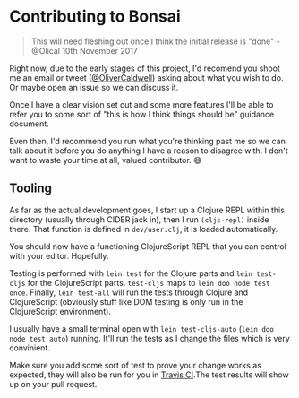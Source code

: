 # Contributing to Bonsai

> This will need fleshing out once I think the initial release is "done" - @Olical 10th November 2017

Right now, due to the early stages of this project, I'd recomend you shoot me an email or tweet ([@OliverCaldwell][twoot]) asking about what you wish to do. Or maybe open an issue so we can discuss it.

Once I have a clear vision set out and some more features I'll be able to refer you to some sort of "this is how I think things should be" guidance document.

Even then, I'd recommend you run what you're thinking past me so we can talk about it before you do anything I have a reason to disagree with. I don't want to waste your time at all, valued contributor. :smile:

## Tooling

As far as the actual development goes, I start up a Clojure REPL within this directory (usually through CIDER jack in), then I run `(cljs-repl)` inside there. That function is defined in `dev/user.clj`, it is loaded automatically.

You should now have a functioning ClojureScript REPL that you can control with your editor. Hopefully.

Testing is performed with `lein test` for the Clojure parts and `lein test-cljs` for the ClojureScript parts. `test-cljs` maps to `lein doo node test once`. Finally, `lein test-all` will run the tests through Clojure and ClojureScript (obviously stuff like DOM testing is only run in the ClojureScript environment).

I usually have a small terminal open with `lein test-cljs-auto` (`lein doo node test auto`) running. It'll run the tests as I change the files which is very convinient.

Make sure you add some sort of test to prove your change works as expected, they will also  be run for you in [Travis CI][travis].The test results will show up on your pull request.

[twoot]: https://twitter.com/OliverCaldwell
[travis]: https://travis-ci.org/
